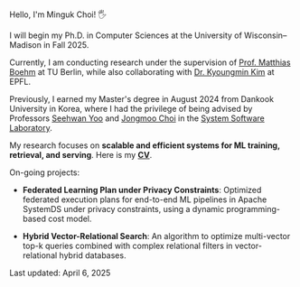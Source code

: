 Hello, I'm Minguk Choi! 🖐

I will begin my Ph.D. in Computer Sciences at the University of Wisconsin–Madison in Fall 2025. 

Currently, I am conducting research under the supervision of [Prof. Matthias Boehm](https://mboehm7.github.io/) at TU Berlin, while also collaborating with [Dr. Kyoungmin Kim](https://sites.google.com/dblab.postech.ac.kr/kmkim)  at EPFL.


Previously, I earned my Master's degree in August 2024 from Dankook University in Korea, where I had the privilege of being advised by Professors [Seehwan Yoo](https://sites.google.com/site/dkumobileos/members/seehwanyoo) and [Jongmoo Choi](http://embedded.dankook.ac.kr/~choijm/) in the [System Software Laboratory](https://sslab.dankook.ac.kr/).

My research focuses on **scalable and efficient systems for ML training, retrieval, and serving**. Here is my **[CV](./assets/pdf/CV_MingukChoi.pdf)**.

On-going projects:

- **Federated Learning Plan under Privacy Constraints**: Optimized federated execution plans for end-to-end ML pipelines in Apache SystemDS under privacy constraints, using a dynamic programming-based cost model.

- **Hybrid Vector-Relational Search**: An algorithm to optimize multi-vector top-k queries combined with complex relational filters in vector-relational hybrid databases.

Last updated: April 6, 2025
